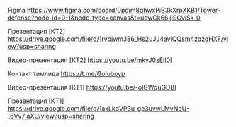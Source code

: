 Figma https://www.figma.com/board/0pdim8qhwxPiB3kXrpXKB1/Tower-defense?node-id=0-1&node-type=canvas&t=uewCk66jjiSGviSk-0

Презентация [КТ2] https://drive.google.com/file/d/1rvbjwmJ86_Hs2uJJ4aviQQsm4zqzgHXF/view?usp=sharing

Видео-презентация [КТ2] https://youtu.be/mkvJ0zEiI0I

Контакт тимлида https://t.me/Goluboyp


Видео-презентация [КТ1] https://youtu.be/-olGWquGDBI

Презентация [КТ1] https://drive.google.com/file/d/1axLkdVP3u_ge3uvwLMvNoU-_6Vv7jaXU/view?usp=sharing
